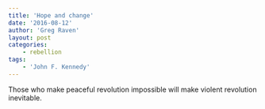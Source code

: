 ```yaml
---
title: 'Hope and change'
date: '2016-08-12'
author: 'Greg Raven'
layout: post
categories:
    - rebellion
tags:
    - 'John F. Kennedy'
---
```


Those who make peaceful revolution impossible will make violent revolution inevitable.